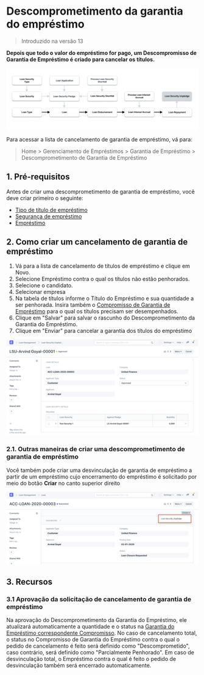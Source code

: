 # Descomprometimento da garantia do empréstimo



> Introduzido na versão 13


**Depois que todo o valor do empréstimo for pago, um Descompromisso de Garantia de Empréstimo é criado para cancelar os títulos.**


![Descomprometer a segurança do empréstimo](/files/loan-security-unpledge-flow.png)


Para acessar a lista de cancelamento de garantia de empréstimo, vá para:
> Home > Gerenciamento de Empréstimos > Garantia de Empréstimo > Descomprometimento de Garantia de Empréstimo


## 1. Pré-requisitos


Antes de criar uma descomprometimento de garantia de empréstimo, você deve criar primeiro o seguinte:


* [Tipo de título de empréstimo](/docs/pt/loan-management/loan-security-type)
* [Segurança de empréstimo](/docs/pt/loan-management/loan-security)
* [Empréstimo](/docs/pt/loan-management/loan)


## 2. Como criar um cancelamento de garantia de empréstimo


1. Vá para a lista de cancelamento de títulos de empréstimo e clique em Novo.
2. Selecione Empréstimo contra o qual os títulos não estão penhorados.
3. Selecione o candidato.
4. Selecionar empresa
5. Na tabela de títulos informe o Título do Empréstimo e sua quantidade a ser penhorada. Insira também o [Compromisso de Garantia de Empréstimo](/docs/pt/loan-management/loan-security-pledge) para o qual os títulos precisam ser desempenhados.
6. Clique em "Salvar" para salvar o rascunho do Descomprometimento da Garantia do Empréstimo.
7. Clique em "Enviar" para cancelar a garantia dos títulos do empréstimo


![Solicitação de empréstimo](/files/loan-security-unpledge.png)


### 2.1. Outras maneiras de criar uma descomprometimento de garantia de empréstimo


Você também pode criar uma desvinculação de garantia de empréstimo a partir de um empréstimo cujo encerramento do empréstimo é solicitado por meio do botão **Criar** no canto superior direito


![Solicitação de empréstimo](/files/create-loan-security-unpledge.png)


## 3. Recursos


### 3.1 Aprovação da solicitação de cancelamento de garantia de empréstimo


Na aprovação do Descomprometimento da Garantia do Empréstimo, ele atualizará automaticamente a quantidade e o status na [Garantia do Empréstimo correspondente Compromisso](/docs/pt/loan-management/loan-security-pledge). No caso de cancelamento total, o status no Compromisso de Garantia do Empréstimo contra o qual o pedido de cancelamento é feito será definido como "Descomprometido", caso contrário, será definido como "Parcialmente Penhorado". Em caso de desvinculação total, o Empréstimo contra o qual é feito o pedido de desvinculação também será encerrado automaticamente.



